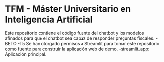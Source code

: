 # TFM - Máster Universitario en Inteligencia Artificial
Este repositorio contiene el código fuente del chatbot y los modelos afinados para que el chatbot sea capaz de responder preguntas fiscales.
-BETO
-T5
Se han otorgado permisos a Streamlit para tomar este repositorio como fuente para construir la aplicación web de demo.
-streamlit_app: Aplicación principal.

